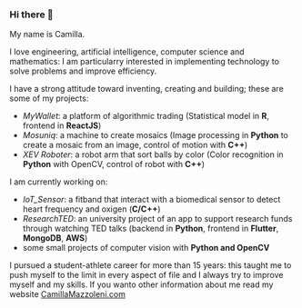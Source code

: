 ### Hi there 👋
My name is Camilla. 

I love engineering, artificial intelligence, computer science and mathematics: I am particularry interested in implementing technology to solve problems and improve efficiency.

I have a strong attitude toward inventing, creating and building; these are some of my projects:
- *MyWallet*: a platform of algorithmic trading (Statistical model in **R**, frontend in **ReactJS**)
- *Mosuniq*: a machine to create mosaics (Image processing in **Python** to create a mosaic from an image, control of motion with **C++**)
- *XEV Roboter*: a robot arm that sort balls by color (Color recognition in **Python** with OpenCV, control of robot with **C++**)

I am currently working on:
- *IoT_Sensor*: a fitband that interact with a biomedical sensor to detect heart frequency and oxigen (**C/C++**)
- *ResearchTED*: an university project of an app to support research funds through watching TED talks (backend in **Python**, frontend in **Flutter**, **MongoDB**, **AWS**)
- some small projects of computer vision with **Python and OpenCV**

I pursued a student-athlete career for more than 15 years: this taught me to push myself to the limit in every aspect of file and I always try to improve myself and my skills. If you wanto other information about me read my website [CamillaMazzoleni.com](https://camillamazzoleni.com/)

<!--
**CamillaMazzoleni/CamillaMazzoleni** is a ✨ _special_ ✨ repository because its `README.md` (this file) appears on your GitHub profile.

Here are some ideas to get you started:

- 🔭 I’m currently working on ...
- 🌱 I’m currently learning ...
- 👯 I’m looking to collaborate on ...
- 🤔 I’m looking for help with ...
- 💬 Ask me about ...
- 📫 How to reach me: ...
- 😄 Pronouns: ...
- ⚡ Fun fact: ...
-->
